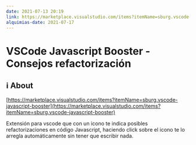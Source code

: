 ```yaml
---
date: 2021-07-13 20:19
link: https://marketplace.visualstudio.com/items?itemName=sburg.vscode-javascript-booster
alquimias-date: 2021-07-17
---
```


# VSCode Javascript Booster - Consejos refactorización

## ℹ️ About

[https://marketplace.visualstudio.com/items?itemName=sburg.vscode-javascript-booster](https://marketplace.visualstudio.com/items?itemName=sburg.vscode-javascript-booster)

Extensión para vscode que con un icono te indica posibles refactorizaciones en código Javascript, haciendo click sobre el icono te lo arregla automáticamente sin tener que escribir nada.

